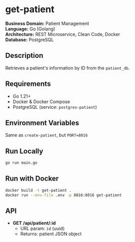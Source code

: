 # get-patient

**Business Domain:** Patient Management  
**Language:** Go (Golang)  
**Architecture:** REST Microservice, Clean Code, Docker  
**Database:** PostgreSQL

## Description

Retrieves a patient's information by ID from the `patient_db`.

## Requirements

- Go 1.21+
- Docker & Docker Compose
- PostgreSQL (service: `postgres-patient`)

## Environment Variables

Same as `create-patient`, but `PORT=8016`

## Run Locally

```bash
go run main.go
```

## Run with Docker

```bash
docker build -t get-patient .
docker run --env-file .env -p 8016:8016 get-patient
```

## API

- **GET /api/patient/:id**
  - URL param: `id` (uuid)
  - Returns: patient JSON object
